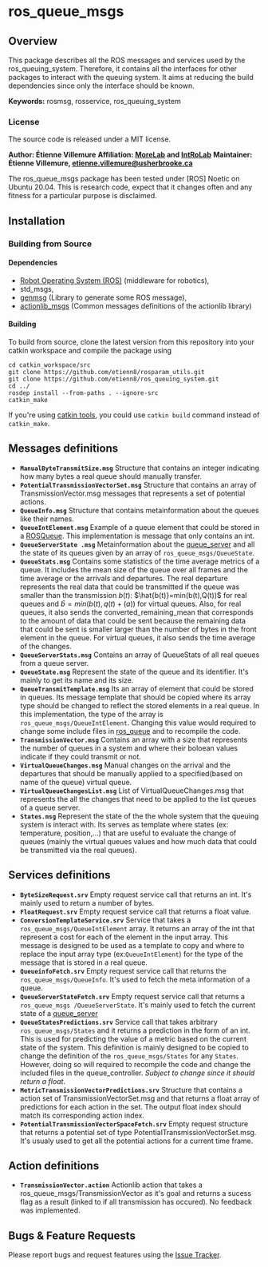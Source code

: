 # ros_queue_msgs

## Overview

This package describes all the ROS messages and services used by the ros_queuing_system. Therefore, it contains all the interfaces for other packages to interact with the queuing system. It aims at reducing the build dependencies since only the interface should be known.

**Keywords:** rosmsg, rosservice, ros_queuing_system

### License

The source code is released under a MIT license.

**Author: Étienne Villemure**
**Affiliation: [MoreLab](https://morelab.ca/) and [IntRoLab](https://introlab.3it.usherbrooke.ca/mediawiki-introlab/index.php/Main_Page)**
**Maintainer: Étienne Villemure, etienne.villemure@usherbrooke.ca**

The ros_queue_msgs package has been tested under [ROS] Noetic on Ubuntu 20.04.
This is research code, expect that it changes often and any fitness for a particular purpose is disclaimed.

## Installation

### Building from Source

#### Dependencies

- [Robot Operating System (ROS)](http://wiki.ros.org) (middleware for robotics),
- std_msgs,
- [genmsg](http://wiki.ros.org/genmsg) (Library to generate some ROS message),
- [actionlib_msgs](http://wiki.ros.org/actionlib_msgs) (Common messages definitions of the actionlib library)

#### Building

To build from source, clone the latest version from this repository into your catkin workspace and compile the package using

	cd catkin_workspace/src
	git clone https://github.com/etienn8/rosparam_utils.git
	git clone https://github.com/etienn8/ros_queuing_system.git
	cd ../
	rosdep install --from-paths . --ignore-src
	catkin_make

If you're using [catkin tools](https://catkin-tools.readthedocs.io/en/latest/installing.html), you could use `catkin build` command instead of `catkin_make`.

## Messages definitions
* **`ManualByteTransmitSize.msg`**
	Structure that contains an integer indicating how many bytes a real queue should manually transfer.
* **`PotentialTransmissionVectorSet.msg`**
	Structure that contains an array of TransmissionVector.msg messages that represents a set of potential actions.
* **`QueueInfo.msg`**
	Structure  that contains metainformation about the queues like their names.
* **`QueueIntElement.msg`**
	Example of a queue element that could be stored in a [ROSQueue](https://github.com/etienn8/ros_queuing_system/tree/main/ros_queue). This implementation is message that only contains an int.
* **`QueueServerState .msg`**
	Metainformation about the [queue_server](https://github.com/etienn8/ros_queuing_system/tree/main/queue_server) and all the state of its queues given by an array of `ros_queue_msgs/QueueState`. 
* **`QueueStats.msg`**
	Contains some statistics of the time average metrics of a queue. It includes the mean size of the queue over all frames and the time average or the arrivals and departures. The real departure represents the real data that could be transmitted if the queue was smaller than the transmission $`b(t)`$: $`\hat{b(t)}=min(b(t),Q(t))`$ for real queues and $`\hat{b}=min(b(t),q(t)+(a))`$ for virtual queues. Also, for real queues, it also sends the converted_remaining_mean that corresponds to the amount of data that could be sent because the remaining data that could be sent is smaller larger than the number of bytes in the front element in the queue. For virtual queues, it also sends the time average of the changes.
* **`QueueServerStats.msg`**
	Contains an array of QueueStats of all real queues from a queue server.
* **`QueueState.msg`**
	Represent the state of the queue and its identifier. It's mainly to get its name and its size.
* **`QueueTransmitTemplate.msg`**
	Its an array of element that could be stored in queues. Its message template that should be copied where its array type should be changed to reflect the stored elements in a real queue. In this implementation, the type of the array is  `ros_queue_msgs/QueueIntElement`. Changing this value would required to change some include files in [ros_queue](https://github.com/etienn8/ros_queuing_system/tree/main/ros_queue) and to recompile the code.
* **`TransmissionVector.msg`**
	Contains an array with a size that represents the number of queues in a system and where their boloean values indicate if they could transmit or not.
* **`VirtualQueueChanges.msg`**
	Manual changes on the arrival and the departures that should be manually applied to a specified(based on name of the queue) virtual queue.
* **`VirtualQueueChangesList.msg`**
	List of VirtualQueueChanges.msg that represents the all the changes that need to be applied to the list queues of a queue server.
* **`States.msg`**
	Represent the state of the the whole system that the queuing system is interact with. Its serves as template where states (ex: temperature, position,...) that are useful to evaluate the change of queues (mainly the virtual queues values and how much data that could be transmitted via the real queues). 
	
## Services definitions

* **`ByteSizeRequest.srv`**
	Empty request service call that returns an int. It's mainly used to return a number of bytes. 
* **`FloatRequest.srv`**
	Empty request service call that returns a float value. 
* **`ConversionTemplateService.srv`**
	Service that takes a `ros_queue_msgs/QueueIntElement` array. It returns an array of the int that represent a cost for each of the element in the input array. This message is designed to be used as a template to copy and where to replace the input array type (ex:`QueueIntElement`) for the type of the message that is stored in a real queue.
* **`QueueinfoFetch.srv`**
	Empty request service call that returns the `ros_queue_msgs/QueueInfo`. It's used to fetch the meta information of a queue. 
* **`QueueServerStateFetch.srv`**
	Empty request service call that returns a `ros_queue_msgs /QueueServerState`. It's mainly used to fetch the current state of a [queue_server](https://github.com/etienn8/ros_queuing_system/tree/main/ros_queue)
* **`QueueStatesPredictions.srv`**
	Service call that takes arbitrary `ros_queue_msgs/States` and it returns a prediction in the form of an int. This is used for predicting the value of a metric based on the current state of the system. This definition is mainly designed to be copied to change the definition of the `ros_queue_msgs/States` for any `States`. However, doing so will required to recompile the code and change the included files in the queue_controller. *Subject to change since it should return a float*. 
* **`MetricTransmissionVectorPredictions.srv`**
	Structure that contains a action set of TransmissionVectorSet.msg and that returns a float array of predictions for each action in the set. The output float index should match its corresponding action index.
* **`PotentialTransmissionVectorSpaceFetch.srv`**
	Empty request structure that returns a potential set of type PotentialTransmissionVectorSet.msg. It's usualy used to get all the potential actions for a current time frame.
	
## Action definitions
* **`TransmissionVector.action`**
	Actionlib action that takes a ros_queue_msgs/TransmissionVector as it's goal and returns a sucess flag as a result (linked to if all transmission has occured). No feedback was implemented.


## Bugs & Feature Requests

Please report bugs and request features using the [Issue Tracker](https://github.com/etienn8/ros_queuing_system/issues).
